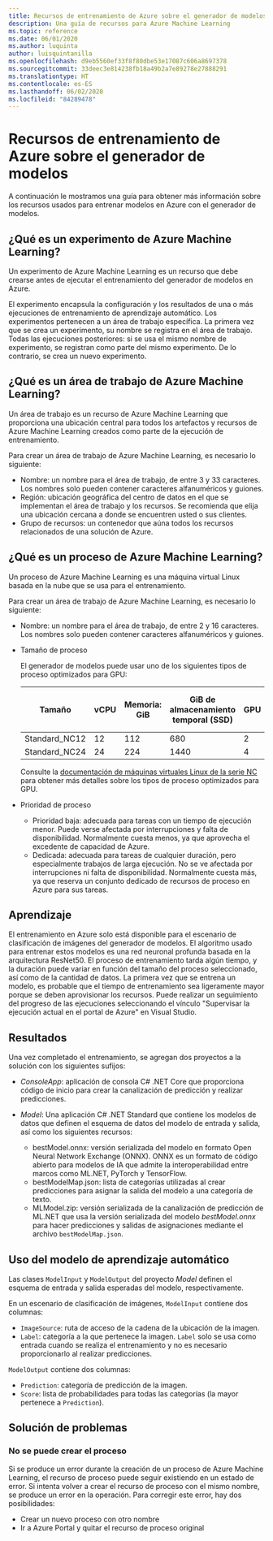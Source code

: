 ```yaml
---
title: Recursos de entrenamiento de Azure sobre el generador de modelos
description: Una guía de recursos para Azure Machine Learning
ms.topic: reference
ms.date: 06/01/2020
ms.author: luquinta
author: luisquintanilla
ms.openlocfilehash: d9eb5560ef33f8f80dbe53e17087c606a8697378
ms.sourcegitcommit: 33deec3e814238fb18a49b2a7e89278e27888291
ms.translationtype: HT
ms.contentlocale: es-ES
ms.lasthandoff: 06/02/2020
ms.locfileid: "84289478"
---
```

# <a name="model-builder-azure-training-resources"></a>Recursos de entrenamiento de Azure sobre el generador de modelos

A continuación le mostramos una guía para obtener más información sobre los recursos usados para entrenar modelos en Azure con el generador de modelos.

## <a name="what-is-an-azure-machine-learning-experiment"></a>¿Qué es un experimento de Azure Machine Learning?

Un experimento de Azure Machine Learning es un recurso que debe crearse antes de ejecutar el entrenamiento del generador de modelos en Azure.

El experimento encapsula la configuración y los resultados de una o más ejecuciones de entrenamiento de aprendizaje automático. Los experimentos pertenecen a un área de trabajo específica. La primera vez que se crea un experimento, su nombre se registra en el área de trabajo. Todas las ejecuciones posteriores: si se usa el mismo nombre de experimento, se registran como parte del mismo experimento. De lo contrario, se crea un nuevo experimento.

## <a name="what-is-an-azure-machine-learning-workspace"></a>¿Qué es un área de trabajo de Azure Machine Learning?

Un área de trabajo es un recurso de Azure Machine Learning que proporciona una ubicación central para todos los artefactos y recursos de Azure Machine Learning creados como parte de la ejecución de entrenamiento.

Para crear un área de trabajo de Azure Machine Learning, es necesario lo siguiente:

- Nombre: un nombre para el área de trabajo, de entre 3 y 33 caracteres. Los nombres solo pueden contener caracteres alfanuméricos y guiones.
- Región: ubicación geográfica del centro de datos en el que se implementan el área de trabajo y los recursos. Se recomienda que elija una ubicación cercana a donde se encuentren usted o sus clientes.
- Grupo de recursos: un contenedor que aúna todos los recursos relacionados de una solución de Azure.

## <a name="what-is-an-azure-machine-learning-compute"></a>¿Qué es un proceso de Azure Machine Learning?

Un proceso de Azure Machine Learning es una máquina virtual Linux basada en la nube que se usa para el entrenamiento.

Para crear un área de trabajo de Azure Machine Learning, es necesario lo siguiente:

- Nombre: un nombre para el área de trabajo, de entre 2 y 16 caracteres. Los nombres solo pueden contener caracteres alfanuméricos y guiones.
- Tamaño de proceso

    El generador de modelos puede usar uno de los siguientes tipos de proceso optimizados para GPU:

    | Tamaño | vCPU | Memoria: GiB | GiB de almacenamiento temporal (SSD) | GPU | Memoria de GPU: GiB | Discos de datos máx. | Nº máx. NIC |
    |---|---|---|---|---|---|---|---|
    | Standard_NC12   | 12 | 112 | 680  | 2 | 24 | 48 | 2 |
    | Standard_NC24   | 24 | 224 | 1440 | 4 | 48 | 64 | 4 |

    Consulte la [documentación de máquinas virtuales Linux de la serie NC](https://docs.microsoft.com/azure/virtual-machines/nc-series?toc=/azure/virtual-machines/linux/toc.json&bc=/azure/virtual-machines/linux/breadcrumb/toc.json) para obtener más detalles sobre los tipos de proceso optimizados para GPU.
- Prioridad de proceso

  - Prioridad baja: adecuada para tareas con un tiempo de ejecución menor. Puede verse afectada por interrupciones y falta de disponibilidad. Normalmente cuesta menos, ya que aprovecha el excedente de capacidad de Azure.
  - Dedicada: adecuada para tareas de cualquier duración, pero especialmente trabajos de larga ejecución. No se ve afectada por interrupciones ni falta de disponibilidad. Normalmente cuesta más, ya que reserva un conjunto dedicado de recursos de proceso en Azure para sus tareas.

## <a name="training"></a>Aprendizaje

El entrenamiento en Azure solo está disponible para el escenario de clasificación de imágenes del generador de modelos. El algoritmo usado para entrenar estos modelos es una red neuronal profunda basada en la arquitectura ResNet50. El proceso de entrenamiento tarda algún tiempo, y la duración puede variar en función del tamaño del proceso seleccionado, así como de la cantidad de datos. La primera vez que se entrena un modelo, es probable que el tiempo de entrenamiento sea ligeramente mayor porque se deben aprovisionar los recursos. Puede realizar un seguimiento del progreso de las ejecuciones seleccionando el vínculo "Supervisar la ejecución actual en el portal de Azure" en Visual Studio.

## <a name="results"></a>Resultados

Una vez completado el entrenamiento, se agregan dos proyectos a la solución con los siguientes sufijos:

- *ConsoleApp*: aplicación de consola C# .NET Core que proporciona código de inicio para crear la canalización de predicción y realizar predicciones.
- *Model*: Una aplicación C# .NET Standard que contiene los modelos de datos que definen el esquema de datos del modelo de entrada y salida, así como los siguientes recursos:

  - bestModel.onnx: versión serializada del modelo en formato Open Neural Network Exchange (ONNX). ONNX es un formato de código abierto para modelos de IA que admite la interoperabilidad entre marcos como ML.NET, PyTorch y TensorFlow.
  - bestModelMap.json: lista de categorías utilizadas al crear predicciones para asignar la salida del modelo a una categoría de texto.
  - MLModel.zip: versión serializada de la canalización de predicción de ML.NET que usa la versión serializada del modelo *bestModel.onnx* para hacer predicciones y salidas de asignaciones mediante el archivo `bestModelMap.json`.

## <a name="use-the-machine-learning-model"></a>Uso del modelo de aprendizaje automático

Las clases `ModelInput` y `ModelOutput` del proyecto *Model* definen el esquema de entrada y salida esperadas del modelo, respectivamente.

En un escenario de clasificación de imágenes, `ModelInput` contiene dos columnas:

- `ImageSource`: ruta de acceso de la cadena de la ubicación de la imagen.
- `Label`: categoría a la que pertenece la imagen. `Label` solo se usa como entrada cuando se realiza el entrenamiento y no es necesario proporcionarlo al realizar predicciones.

`ModelOutput` contiene dos columnas:

- `Prediction`: categoría de predicción de la imagen.
- `Score`: lista de probabilidades para todas las categorías (la mayor pertenece a `Prediction`).

## <a name="troubleshooting"></a>Solución de problemas

### <a name="cannot-create-compute"></a>No se puede crear el proceso

Si se produce un error durante la creación de un proceso de Azure Machine Learning, el recurso de proceso puede seguir existiendo en un estado de error. Si intenta volver a crear el recurso de proceso con el mismo nombre, se produce un error en la operación. Para corregir este error, hay dos posibilidades:

- Crear un nuevo proceso con otro nombre
- Ir a Azure Portal y quitar el recurso de proceso original
